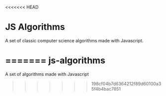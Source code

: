 <<<<<<< HEAD
# JS Algorithms

A set of classic computer science algorithms made with Javascript.

=======
js-algorithms
=============

A set of algorithms made with Javascript
>>>>>>> 198cf04b7d6364212f89d60100a35f4b4bac7851
